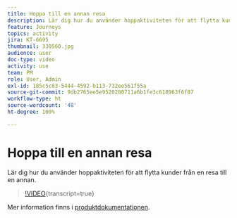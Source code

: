 ```yaml
---
title: Hoppa till en annan resa
description: Lär dig hur du använder hoppaktiviteten för att flytta kunder från en resa till en annan.
feature: Journeys
topics: activity
jira: KT-6695
thumbnail: 330560.jpg
audience: user
doc-type: video
activity: use
team: PM
role: User, Admin
exl-id: 185c5c83-5444-4592-b113-732ee561f55a
source-git-commit: 9db2765ee5e9520280711a6b1fe3c618963f6f87
workflow-type: ht
source-wordcount: '48'
ht-degree: 100%

---
```


# Hoppa till en annan resa

Lär dig hur du använder hoppaktiviteten för att flytta kunder från en resa till en annan.

>[!VIDEO](https://video.tv.adobe.com/v/330560?learn=on){transcript=true}

Mer information finns i [produktdokumentationen](https://experienceleague.adobe.com/docs/journeys/using/building-journeys/about-journey-building/action-activities/jump.html?lang=sv#building-journeys).

